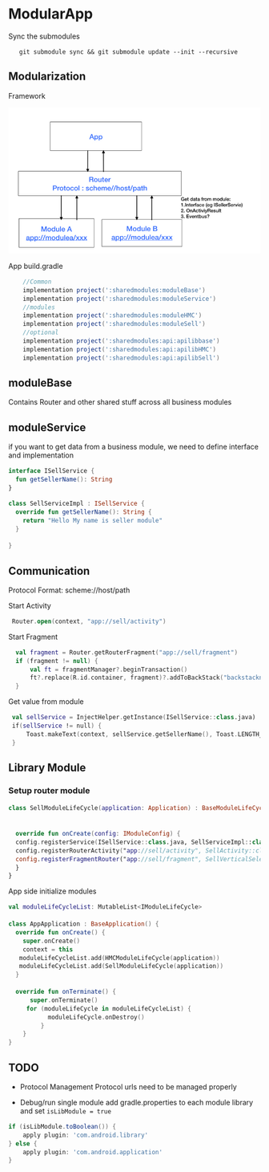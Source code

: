 # ModularApp

Sync the submodules
```
   git submodule sync && git submodule update --init --recursive
```
## Modularization
Framework

![Framework](https://raw.githubusercontent.com/kelly-xue-wang/ModularApp/master/img/Router_Framework.jpeg)

App build.gradle
```gradle
    //Common
    implementation project(':sharedmodules:moduleBase')
    implementation project(':sharedmodules:moduleService')
    //modules
    implementation project(':sharedmodules:moduleHMC')
    implementation project(':sharedmodules:moduleSell')
    //optional
    implementation project(':sharedmodules:api:apilibbase')
    implementation project(':sharedmodules:api:apilibHMC')
    implementation project(':sharedmodules:api:apilibSell')
```
## moduleBase

Contains Router and other shared stuff across all business modules
## moduleService

if you want to get data from a business module, we need to define interface and implementation
 
```kotlin
interface ISellService {
  fun getSellerName(): String
}
```
```kotlin
class SellServiceImpl : ISellService {
  override fun getSellerName(): String {
    return "Hello My name is seller module"
  }

}
```
## Communication
Protocol Format: scheme://host/path

Start Activity 
```kotlin
 Router.open(context, "app://sell/activity")
```
Start Fragment
```kotlin
  val fragment = Router.getRouterFragment("app://sell/fragment")
  if (fragment != null) {
      val ft = fragmentManager?.beginTransaction()
      ft?.replace(R.id.container, fragment)?.addToBackStack("backstackname")?.commitAllowingStateLoss()
  }
```
Get value from module
```kotlin
 val sellService = InjectHelper.getInstance(ISellService::class.java)
 if(sellService != null) {
     Toast.makeText(context, sellService.getSellerName(), Toast.LENGTH_SHORT).show()
 }
```

## Library Module
### Setup router module
```kotlin
class SellModuleLifeCycle(application: Application) : BaseModuleLifeCycle(application) {


  override fun onCreate(config: IModuleConfig) {
  config.registerService(ISellService::class.java, SellServiceImpl::class.java)
  config.registerRouterActivity("app://sell/activity", SellActivity::class.java)
  config.registerFragmentRouter("app://sell/fragment", SellVerticalSelectionFragment::class.java)
  }
}
```

App side initialize modules
```kotlin
val moduleLifeCycleList: MutableList<IModuleLifeCycle>
   
class AppApplication : BaseApplication() {
  override fun onCreate() {
    super.onCreate()
    context = this
   moduleLifeCycleList.add(HMCModuleLifeCycle(application))
   moduleLifeCycleList.add(SellModuleLifeCycle(application))
  }
  
  override fun onTerminate() {
      super.onTerminate()
     for (moduleLifeCycle in moduleLifeCycleList) {
           moduleLifeCycle.onDestroy()
         }
    }
}

```
## TODO
* Protocol Management
Protocol urls need to be managed properly

* Debug/run single module
add gradle.properties to each module library and set `isLibModule = true`

```gradle
if (isLibModule.toBoolean()) {
    apply plugin: 'com.android.library'    
} else {
    apply plugin: 'com.android.application'
}
```

